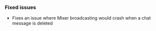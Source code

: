 ### Fixed issues
- Fixes an issue where Mixer broadcasting would crash when a chat message is deleted